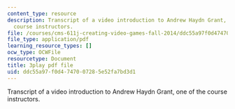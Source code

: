 ```yaml
---
content_type: resource
description: Transcript of a video introduction to Andrew Haydn Grant, one of the
  course instructors.
file: /courses/cms-611j-creating-video-games-fall-2014/ddc55a97f0d4747007285e52fa7bd3d1_8TPJUR378f0.pdf
file_type: application/pdf
learning_resource_types: []
ocw_type: OCWFile
resourcetype: Document
title: 3play pdf file
uid: ddc55a97-f0d4-7470-0728-5e52fa7bd3d1
---
```

Transcript of a video introduction to Andrew Haydn Grant, one of the course instructors.